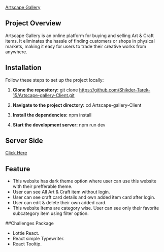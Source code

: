 [Artscape Gallery](https://artscape-gallery.web.app/)


## Project Overview
Artscape Gallery is an online platform for buying and selling Art & Craft items. It eliminates the hassle of finding customers or shops in physical markets, making it easy for users to trade their creative works from anywhere.

## Installation
Follow these steps to set up the project locally:
1. **Clone the repository:**
  	git clone https://github.com/Shikder-Tarek-15/Artscape-gallery-Client.git

2. **Navigate to the project directory:**
  cd Artscape-gallery-Client

3. **Install the dependencies:**
  npm install

4. **Start the development server:**
  npm run dev

## Server Side
[Click Here](https://github.com/Shikder-Tarek-15/Artscape-gallery-server)

   

## Feature

- This website has dark theme option where user can use this website with their prefferable theme.
- User can see All Art & Craft item without login.
- User can see craft card details and own added item card after login.
- User can edit & delete their own added card.
- This website Items are category wise. User can see only their favorite subcategory item using filter option.

##Challenges Package

- Lottie React.
- React simple Typewriter.
- React Tooltip.
